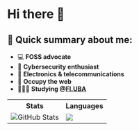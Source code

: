 # Hi there 👋
## 📝 Quick summary about me:
- 💻 **FOSS advocate**
- 🔐 **Cybersecurity enthusiast** 
- 📡 **Electronics & telecommunications**    
- 🏴 **Occupy the web**
- 👩🏻‍💻 **Studying @[FI.UBA](https://www.fi.uba.ar/grado/carreras/ingenieria-en-informatica/plan-de-estudios)**
<div align="center"> 
  <table>
    <tr>
      <th>Stats</th>
      <th>Languages</th>
    </tr>
    <tr>
      <td><img src="https://github-readme-stats.vercel.app/api?username=qbixxx&theme=prussian&show_icons=true&count_private=true&bg_color=00000000" alt="GitHub Stats"></td>
      <td><img src="https://github-profile-summary-cards.vercel.app/api/cards/most-commit-language?username=qbixxx&theme=prussian&bg_color=00000000"></td>
    </tr>
  </table>
</div>
